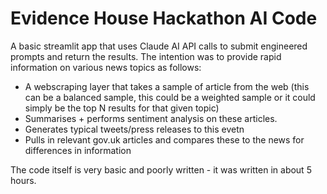 # Evidence House Hackathon AI Code
A basic streamlit app that uses Claude AI API calls to submit engineered prompts and return the results.
The intention was to provide rapid information on various news topics as follows:
  * A webscraping layer that takes a sample of article from the web (this can be a balanced sample, this could be a weighted sample or it could simply be the top N results for that given topic)
  * Summarises + performs sentiment analysis on these articles.
  * Generates typical tweets/press releases to this evetn
  * Pulls in relevant gov.uk articles and compares these to the news for differences in information

The code itself is very basic and poorly written - it was written in about 5 hours. 

